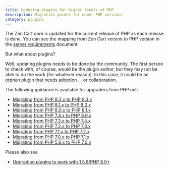 ```yaml
---
title: Updating plugins for higher levels of PHP 
description: Migration guides for newer PHP versions 
category: plugins
---
```


The Zen Cart core is updated for the current release of PHP as each release is done.  You can see the mapping from Zen Cart version to PHP version in the [server requirements](/user/first_steps/server_requirements/#php-version) document.

But what about plugins?  

Well, updating plugins needs to be done by the community.  The first person to check with, of course, would be the plugin author, but they may not be able to do the work (for whatever reason). In this case, it could be an [orphan plugin that needs adoption](/dev/plugins/adoption/) ... or collaboration.  

The following guidance is available for upgraders from PHP.net: 

- [Migrating from PHP 8.2.x to PHP 8.3.x](https://www.php.net/manual/en/migration83.php)
- [Migrating from PHP 8.1.x to PHP 8.2.x](https://www.php.net/manual/en/migration82.php)
- [Migrating from PHP 8.0.x to PHP 8.1.x](https://www.php.net/manual/en/migration81.php)
- [Migrating from PHP 7.4.x to PHP 8.0.x](https://www.php.net/manual/en/migration80.php)
- [Migrating from PHP 7.3.x to PHP 7.4.x](https://www.php.net/manual/en/migration74.php)
- [Migrating from PHP 7.2.x to PHP 7.3.x](https://www.php.net/manual/en/migration73.php)
- [Migrating from PHP 7.1.x to PHP 7.2.x](https://www.php.net/manual/en/migration72.php)
- [Migrating from PHP 7.0.x to PHP 7.1.x](https://www.php.net/manual/en/migration71.php)
- [Migrating from PHP 5.6.x to PHP 7.0.x](https://www.php.net/manual/en/migration70.php)

Please also see
- [Upgrading plugins to work with 1.5.8/PHP 8.0+](/dev/plugins/upgrading_to_158/)

